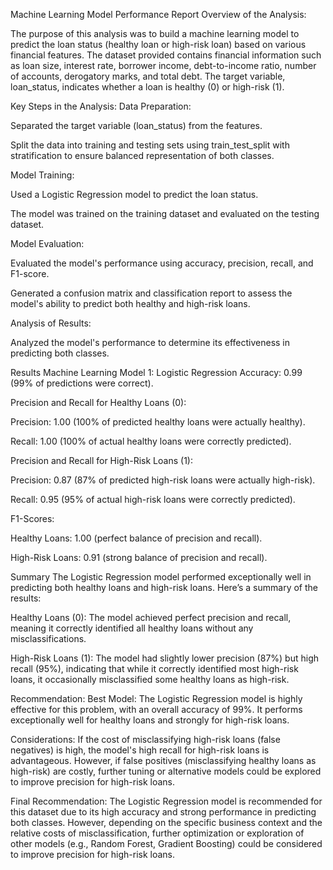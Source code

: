 Machine Learning Model Performance Report
   Overview of the Analysis:
   
The purpose of this analysis was to build a machine learning model to predict the loan status (healthy loan or high-risk loan) based on various financial features. The dataset provided contains financial information such as loan size, interest rate, borrower income, debt-to-income ratio, number of accounts, derogatory marks, and total debt. The target variable, loan_status, indicates whether a loan is healthy (0) or high-risk (1).

Key Steps in the Analysis:
Data Preparation:

Separated the target variable (loan_status) from the features.

Split the data into training and testing sets using train_test_split with stratification to ensure balanced representation of both classes.

Model Training:

Used a Logistic Regression model to predict the loan status.

The model was trained on the training dataset and evaluated on the testing dataset.

Model Evaluation:

Evaluated the model's performance using accuracy, precision, recall, and F1-score.

Generated a confusion matrix and classification report to assess the model's ability to predict both healthy and high-risk loans.

Analysis of Results:

Analyzed the model's performance to determine its effectiveness in predicting both classes.

Results
Machine Learning Model 1: Logistic Regression
Accuracy: 0.99 (99% of predictions were correct).

Precision and Recall for Healthy Loans (0):

Precision: 1.00 (100% of predicted healthy loans were actually healthy).

Recall: 1.00 (100% of actual healthy loans were correctly predicted).

Precision and Recall for High-Risk Loans (1):

Precision: 0.87 (87% of predicted high-risk loans were actually high-risk).

Recall: 0.95 (95% of actual high-risk loans were correctly predicted).

F1-Scores:

Healthy Loans: 1.00 (perfect balance of precision and recall).

High-Risk Loans: 0.91 (strong balance of precision and recall).

Summary
The Logistic Regression model performed exceptionally well in predicting both healthy loans and high-risk loans. Here’s a summary of the results:

Healthy Loans (0): The model achieved perfect precision and recall, meaning it correctly identified all healthy loans without any misclassifications.

High-Risk Loans (1): The model had slightly lower precision (87%) but high recall (95%), indicating that while it correctly identified most high-risk loans, it occasionally misclassified some healthy loans as high-risk.

Recommendation:
Best Model: The Logistic Regression model is highly effective for this problem, with an overall accuracy of 99%. It performs exceptionally well for healthy loans and strongly for high-risk loans.

Considerations: If the cost of misclassifying high-risk loans (false negatives) is high, the model's high recall for high-risk loans is advantageous. However, if false positives (misclassifying healthy loans as high-risk) are costly, further tuning or alternative models could be explored to improve precision for high-risk loans.

Final Recommendation:
The Logistic Regression model is recommended for this dataset due to its high accuracy and strong performance in predicting both classes. However, depending on the specific business context and the relative costs of misclassification, further optimization or exploration of other models (e.g., Random Forest, Gradient Boosting) could be considered to improve precision for high-risk loans.
     


